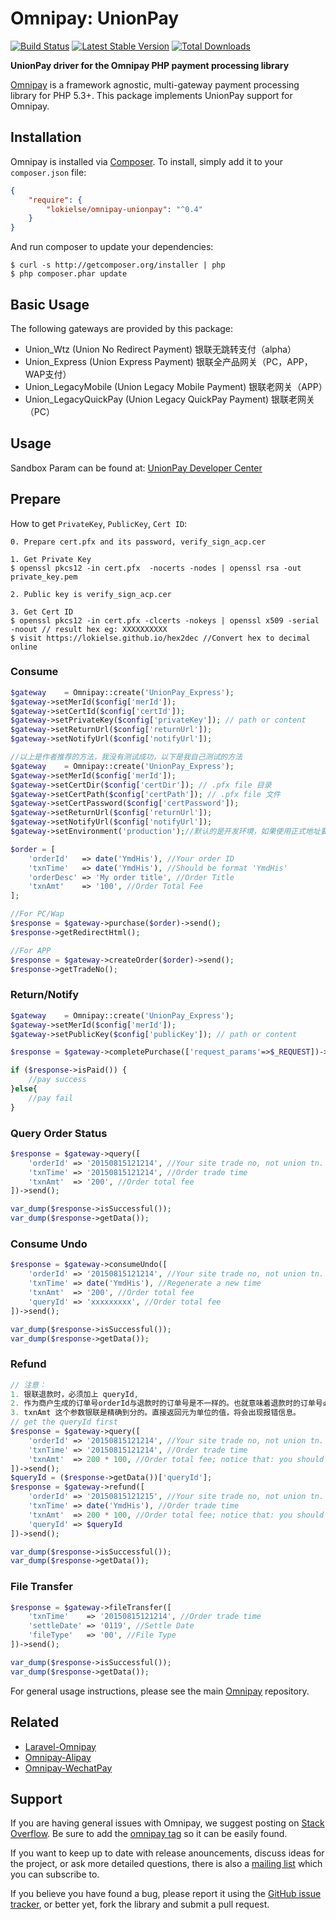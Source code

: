 # Omnipay: UnionPay

[![Build Status](https://travis-ci.org/lokielse/omnipay-unionpay.png?branch=master)](https://travis-ci.org/lokielse/omnipay-unionpay)
[![Latest Stable Version](https://poser.pugx.org/lokielse/omnipay-unionpay/version.png)](https://packagist.org/packages/lokielse/omnipay-unionpay)
[![Total Downloads](https://poser.pugx.org/lokielse/omnipay-unionpay/d/total.png)](https://packagist.org/packages/lokielse/omnipay-unionpay)

**UnionPay driver for the Omnipay PHP payment processing library**


[Omnipay](https://github.com/omnipay/omnipay) is a framework agnostic, multi-gateway payment
processing library for PHP 5.3+. This package implements UnionPay support for Omnipay.

## Installation

Omnipay is installed via [Composer](http://getcomposer.org/). To install, simply add it
to your `composer.json` file:

```json
{
    "require": {
        "lokielse/omnipay-unionpay": "^0.4"
    }
}
```

And run composer to update your dependencies:

    $ curl -s http://getcomposer.org/installer | php
    $ php composer.phar update

## Basic Usage

The following gateways are provided by this package:

* Union_Wtz (Union No Redirect Payment) 银联无跳转支付（alpha）
* Union_Express (Union Express Payment) 银联全产品网关（PC，APP，WAP支付）
* Union_LegacyMobile (Union Legacy Mobile Payment) 银联老网关（APP）
* Union_LegacyQuickPay (Union Legacy QuickPay Payment) 银联老网关（PC）

## Usage

Sandbox Param can be found at: [UnionPay Developer Center](https://open.unionpay.com/ajweb/account/testPara)

## Prepare

How to get `PrivateKey`, `PublicKey`, `Cert ID`:

```
0. Prepare cert.pfx and its password, verify_sign_acp.cer

1. Get Private Key
$ openssl pkcs12 -in cert.pfx  -nocerts -nodes | openssl rsa -out private_key.pem

2. Public key is verify_sign_acp.cer

3. Get Cert ID
$ openssl pkcs12 -in cert.pfx -clcerts -nokeys | openssl x509 -serial -noout // result hex eg: XXXXXXXXXX
$ visit https://lokielse.github.io/hex2dec //Convert hex to decimal online
```

### Consume

```php
$gateway    = Omnipay::create('UnionPay_Express');
$gateway->setMerId($config['merId']);
$gateway->setCertId($config['certId']);
$gateway->setPrivateKey($config['privateKey']); // path or content
$gateway->setReturnUrl($config['returnUrl']);
$gateway->setNotifyUrl($config['notifyUrl']);

//以上是作者推荐的方法，我没有测试成功，以下是我自己测试的方法
$gateway    = Omnipay::create('UnionPay_Express');
$gateway->setMerId($config['merId']);
$gateway->setCertDir($config['certDir']); // .pfx file 目录
$gateway->setCertPath($config['certPath']); // .pfx file 文件
$gateway->setCertPassword($config['certPassword']);
$gateway->setReturnUrl($config['returnUrl']);
$gateway->setNotifyUrl($config['notifyUrl']);
$gateway->setEnvironment('production');//默认的是开发环境，如果使用正式地址要设置成production

$order = [
    'orderId'   => date('YmdHis'), //Your order ID
    'txnTime'   => date('YmdHis'), //Should be format 'YmdHis'
    'orderDesc' => 'My order title', //Order Title
    'txnAmt'    => '100', //Order Total Fee
];

//For PC/Wap
$response = $gateway->purchase($order)->send();
$response->getRedirectHtml();

//For APP
$response = $gateway->createOrder($order)->send();
$response->getTradeNo();

```

### Return/Notify
```php
$gateway    = Omnipay::create('UnionPay_Express');
$gateway->setMerId($config['merId']);
$gateway->setPublicKey($config['publicKey']); // path or content

$response = $gateway->completePurchase(['request_params'=>$_REQUEST])->send();

if ($response->isPaid()) {
    //pay success
}else{
    //pay fail
}
```

### Query Order Status
```php
$response = $gateway->query([
    'orderId' => '20150815121214', //Your site trade no, not union tn.
    'txnTime' => '20150815121214', //Order trade time
    'txnAmt'  => '200', //Order total fee
])->send();

var_dump($response->isSuccessful());
var_dump($response->getData());
```

### Consume Undo
```php
$response = $gateway->consumeUndo([
    'orderId' => '20150815121214', //Your site trade no, not union tn.
    'txnTime' => date('YmdHis'), //Regenerate a new time
    'txnAmt'  => '200', //Order total fee
    'queryId' => 'xxxxxxxxx', //Order total fee
])->send();

var_dump($response->isSuccessful());
var_dump($response->getData());
```

### Refund
```php
// 注意：
1. 银联退款时，必须加上 queryId, 
2. 作为商户生成的订单号orderId与退款时的订单号是不一样的。也就意味着退款时的订单号必须重新生成。
3. txnAmt 这个参数银联是精确到分的。直接返回元为单位的值，将会出现报错信息。
// get the queryId first
$response = $gateway->query([
    'orderId' => '20150815121214', //Your site trade no, not union tn.
    'txnTime' => '20150815121214', //Order trade time
    'txnAmt'  => 200 * 100, //Order total fee; notice that: you should multiply the txnAmt by 100 with the Unionpay gateway. Such as 200 * 100;
])->send();
$queryId = ($response->getData())['queryId'];
$response = $gateway->refund([
    'orderId' => '20150815121215', //Your site trade no, not union tn. notice: this orderId must not be the same with the order's created orderId.
    'txnTime' => date('YmdHis'), //Order trade time
    'txnAmt'  => 200 * 100, //Order total fee; notice that: you should multiply the txnAmt by 100 with the Unionpay gateway. Such as 200 * 100;
    'queryId' => $queryId
])->send();

var_dump($response->isSuccessful());
var_dump($response->getData());
```

### File Transfer
```php
$response = $gateway->fileTransfer([
    'txnTime'    => '20150815121214', //Order trade time
    'settleDate' => '0119', //Settle Date
    'fileType'   => '00', //File Type
])->send();

var_dump($response->isSuccessful());
var_dump($response->getData());
```


For general usage instructions, please see the main [Omnipay](https://github.com/omnipay/omnipay)
repository.

## Related

- [Laravel-Omnipay](https://github.com/ignited/laravel-omnipay)
- [Omnipay-Alipay](https://github.com/lokielse/omnipay-alipay)
- [Omnipay-WechatPay](https://github.com/lokielse/omnipay-wechatpay)

## Support

If you are having general issues with Omnipay, we suggest posting on
[Stack Overflow](http://stackoverflow.com/). Be sure to add the
[omnipay tag](http://stackoverflow.com/questions/tagged/omnipay) so it can be easily found.

If you want to keep up to date with release anouncements, discuss ideas for the project,
or ask more detailed questions, there is also a [mailing list](https://groups.google.com/forum/#!forum/omnipay) which
you can subscribe to.

If you believe you have found a bug, please report it using the [GitHub issue tracker](https://github.com/lokielse/omnipay-unionpay/issues),
or better yet, fork the library and submit a pull request.
